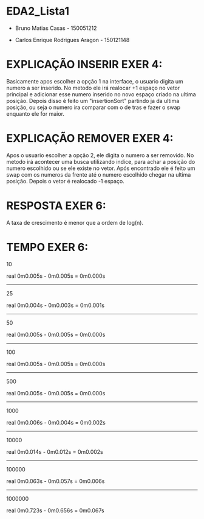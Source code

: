 # EDA2_Lista1

- Bruno Matias Casas - 150051212

- Carlos Enrique Rodrigues Aragon - 150121148


# EXPLICAÇÃO INSERIR EXER 4: 
Basicamente apos escolher a opção 1 na interface, o usuario digita 
um numero a ser inserido. No metodo ele irá realocar +1 espaço no vetor
principal e adicionar esse numero inserido no novo espaço criado na ultima posição.
Depois disso é feito um "insertionSort" partindo ja da ultima posição, ou seja
o numero ira comparar com o de tras e fazer o swap enquanto ele for maior.

# EXPLICAÇÃO REMOVER EXER 4: 
Apos o usuario escolher a opção 2, ele digita o numero a ser removido. 
No metodo irá acontecer uma busca utilizando indice, para achar
a posição do numero escolhido ou se ele existe no vetor. Após encontrado ele é feito
um swap com os numeros da frente até o numero escolhido chegar na
ultima posição. Depois o vetor é realocado -1 espaço.

# RESPOSTA EXER 6:
A taxa de crescimento é menor que a ordem de log(n).

# TEMPO EXER 6:


10

real    0m0.005s    -    0m0.005s     =   0m0.000s

-----------------------

25

real    0m0.004s    -    0m0.003s     =   0m0.001s

---------------------

50

real    0m0.005s    -    0m0.005s    =    0m0.000s

-----------------------

100

real    0m0.005s    -    0m0.005s    =    0m0.000s

-----------------------

500

real    0m0.005s   -     0m0.005s    =    0m0.000s

-----------------------

1000

real    0m0.006s   -    0m0.004s    =     0m0.002s

-----------------------

10000

real    0m0.014s   -    0m0.012s    =      0m0.002s

-----------------------

100000

real    0m0.063s   -    0m0.057s    =       0m0.006s

-----------------------

1000000

real    0m0.723s  -    0m0.656s    =        0m0.067s

